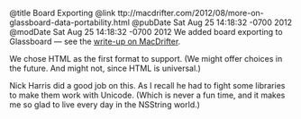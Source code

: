 @title Board Exporting
@link ttp://macdrifter.com/2012/08/more-on-glassboard-data-portability.html
@pubDate Sat Aug 25 14:18:32 -0700 2012
@modDate Sat Aug 25 14:18:32 -0700 2012
We added board exporting to Glassboard — see the <a href="http://macdrifter.com/2012/08/more-on-glassboard-data-portability.html">write-up on MacDrifter</a>.

We chose HTML as the first format to support. (We might offer choices in the future. And might not, since HTML is universal.)

Nick Harris did a good job on this. As I recall he had to fight some libraries to make them work with Unicode. (Which is never a fun time, and it makes me so glad to live every day in the NSString world.)
